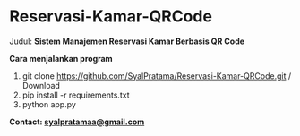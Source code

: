 # Reservasi-Kamar-QRCode

Judul: **Sistem Manajemen Reservasi Kamar Berbasis QR Code**

**Cara menjalankan program**
1. git clone https://github.com/SyalPratama/Reservasi-Kamar-QRCode.git / Download 
2. pip install -r requirements.txt
3. python app.py

**Contact: syalpratamaa@gmail.com**
